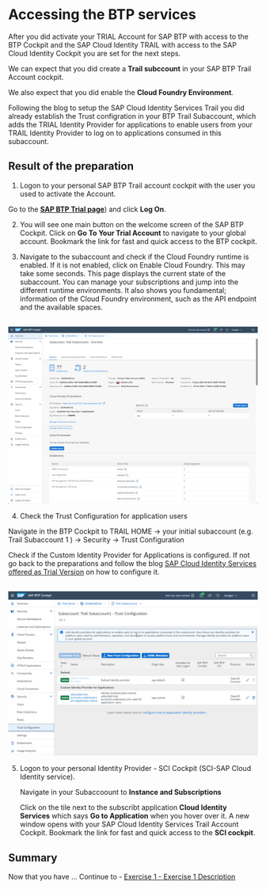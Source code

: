 # Accessing the BTP services

After you did activate your TRIAL Account for SAP BTP with access to the BTP Cockpit and the SAP Cloud Identity TRAIL with access to the SAP Cloud Identity Cockpit you are set for the next steps.

We can expect that you did create a **Trail subccount** in your SAP BTP Trail Account cockpit.

We also expect that you did enable the **Cloud Foundry Environment**.

Following the blog to setup the SAP Cloud Identity Services Trail you did already establish the Trust configration in your BTP Trail Subaccount, which adds the TRIAL Identity Provider  for applications to enable users from your TRAIL Identity Provider to log on to applications consumed in this subaccount.

## Result of the preparation

1. Logon to your personal SAP BTP Trail account cockpit with the user you used to activate the Account.

 Go to the [**SAP BTP Trial page**](https://account.hanatrial.ondemand.com/trial/#/home/trial)) and click **Log On**.

2. You will see one main button on the welcome screen of the SAP BTP Cockpit. Click on **Go To Your Trial Account** to navigate to your global account. Bookmark the link for fast and quick access to the BTP cockpit.

3. Navigate to the subaccount and check if the Cloud Foundry runtime is enabled. If it is not enabled, click on Enable Cloud Foundry. This may take some seconds. This page displays the current state of the subaccount. You can manage your subscriptions and jump into the different runtime environments. It also shows you fundamental; information of the Cloud Foundry environment, such as the API endpoint and the available spaces.

<br>![](/exercises/ex0/images/Subaccount%20Overview.png)

4. Check the Trust Configuration for application users

Navigate in the  BTP Cockpit to TRAIL HOME -> your initial subaccount (e.g. Trail Subaccount 1 ) -> Security -> Trust Configuration

Check if the Custom Identity Provider for Applications is configured. If not go back to the preparations and follow the blog [SAP Cloud Identity Services offered as Trial Version](https://blogs.sap.com/2023/04/13/sap-cloud-identity-services-offered-as-trial-version/) on how to configure it.

<br>![](/exercises/ex0/images/Subaccoount1_TrustConfiguration.png)

5. Logon to your personal Identity Provider - SCI Cockpit (SCI-SAP Cloud Identity service).
   
   Navigate in your Subaccoount to **Instance and Subscriptions**

   Click on the tile next to the subscribt application **Cloud Identity Services** which says **Go to Application** when you hover over it.
   A new window opens with your SAP Cloud Identity Services Trail Account Cockpit. Bookmark the link for fast and quick access to the **SCI cockpit**.


## Summary

Now that you have ... 
Continue to - [Exercise 1 - Exercise 1 Description](../ex1/README.md)

